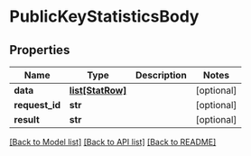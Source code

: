 # PublicKeyStatisticsBody

## Properties
Name | Type | Description | Notes
------------ | ------------- | ------------- | -------------
**data** | [**list[StatRow]**](StatRow.md) |  | [optional] 
**request_id** | **str** |  | [optional] 
**result** | **str** |  | [optional] 

[[Back to Model list]](../README.md#documentation-for-models) [[Back to API list]](../README.md#documentation-for-api-endpoints) [[Back to README]](../README.md)



